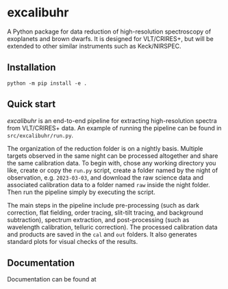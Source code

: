 # excalibuhr

A Python package for data reduction of high-resolution spectroscopy of exoplanets and brown dwarfs. It is designed for VLT/CRIRES+, but will be extended to other similar instruments such as Keck/NIRSPEC.


## Installation

```
python -m pip install -e .
```


## Quick start

*excalibuhr* is an end-to-end pipeline for extracting high-resolution spectra from VLT/CRIRES+ data. An example of running the pipeline can be found in `src/excalibuhr/run.py`. 

The organization of the reduction folder is on a nightly basis. Multiple targets observed in the same night can be processed altogether and share the same calibration data. 
To begin with, chose any working directory you like, create or copy the `run.py` script, create a folder named by the night of observation, e.g. `2023-03-03`, and download the raw science data and associated calibration data to a folder named `raw` inside the night folder. Then run the pipeline simply by executing the script.

The main steps in the pipeline include pre-processing (such as dark correction, flat fielding, order tracing, slit-tilt tracing, and background subtraction), spectrum extraction, and post-processing (such as wavelength calibration, telluric correction). The processed calibration data and products are saved in the `cal` and `out` folders. It also generates standard plots for visual checks of the results.


## Documentation

Documentation can be found at 